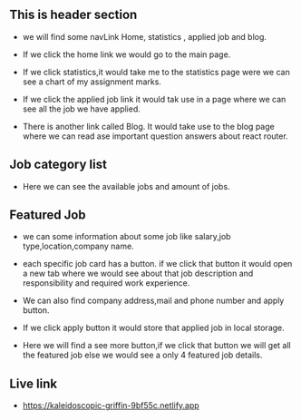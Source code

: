 

## This is header section 


 * we will find some navLink Home, statistics , applied job and blog.


* If we click the home link we would go to the main page.


* If we click statistics,it would take me to the statistics page were we can see a chart of my assignment marks.

* If we click the applied job link it would tak use in a page where we can see all the job we have applied.

* There is another link called Blog. It would take use to the blog page where we can read ase important question answers about react router.


## Job category list

* Here we can see the available jobs and amount of jobs.

## Featured Job

* we can some information about some job like salary,job type,location,company name.

* each specific job card  has a button. if we click that button it would open a new tab where we would see about that job description and responsibility and required work experience.

* We can also find company address,mail and phone number and apply button.

* If we click apply button it would store that applied job in local storage.

* Here we will find a see more button,if we click that button we will get all the featured job else we would see a only 4 featured job details.

## Live link

* https://kaleidoscopic-griffin-9bf55c.netlify.app